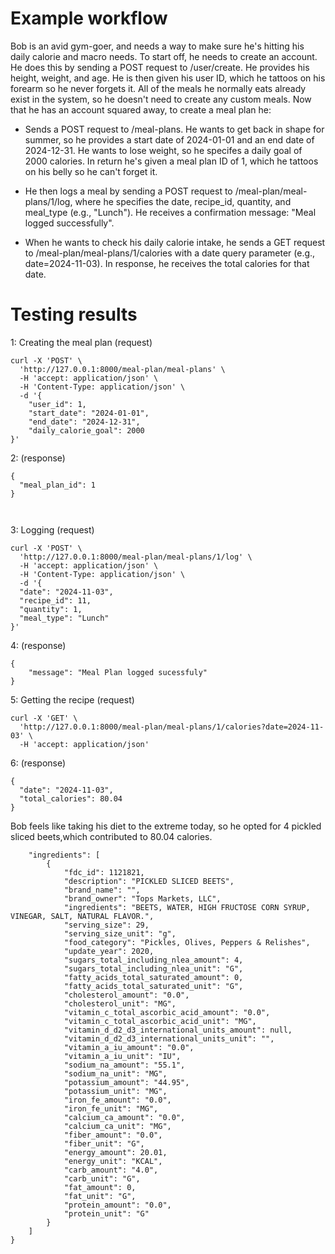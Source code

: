 
# Example workflow

Bob is an avid gym-goer, and needs a way to make sure he's hitting his daily calorie and macro needs.
 To start off, he needs to create an account. He does this by sending a POST request to /user/create.
  He provides his height, weight, and age. He is then given his user ID, which he tattoos on his forearm so he never forgets it. All of the meals he normally eats already exist in the system, so he doesn't need to create any custom meals. Now that he has an account squared away,
 to create a meal plan he:

- Sends a POST request to /meal-plans. He wants to get back in shape for summer, so he provides a start date of 2024-01-01 and an end date of 2024-12-31. He wants to lose weight, so he specifes a daily goal of 2000 calories. In return he's given a meal plan ID of 1, which he tattoos on his belly so he can't forget it.

- He then logs a meal by sending a POST request to /meal-plan/meal-plans/1/log, where he specifies the date, recipe_id, quantity, and meal_type (e.g., "Lunch"). He receives a confirmation message: "Meal logged successfully".
- When he wants to check his daily calorie intake, he sends a GET request to /meal-plan/meal-plans/1/calories with a date query parameter (e.g., date=2024-11-03). In response, he receives the total calories for that date.


# Testing results

1: Creating the meal plan (request)
```
curl -X 'POST' \
  'http://127.0.0.1:8000/meal-plan/meal-plans' \
  -H 'accept: application/json' \
  -H 'Content-Type: application/json' \
  -d '{
    "user_id": 1,
    "start_date": "2024-01-01",
    "end_date": "2024-12-31", 
    "daily_calorie_goal": 2000
}'
```
2: (response)
````
{
  "meal_plan_id": 1
}
    
    
````

3: Logging (request)

```
curl -X 'POST' \
  'http://127.0.0.1:8000/meal-plan/meal-plans/1/log' \
  -H 'accept: application/json' \
  -H 'Content-Type: application/json' \
  -d '{
  "date": "2024-11-03",
  "recipe_id": 11,
  "quantity": 1,
  "meal_type": "Lunch"
}'
```
4: (response)

    {
        "message": "Meal Plan logged sucessfuly"
    }

5: Getting the recipe (request)
```
curl -X 'GET' \
  'http://127.0.0.1:8000/meal-plan/meal-plans/1/calories?date=2024-11-03' \
  -H 'accept: application/json'
```


6: (response)
```
{
  "date": "2024-11-03",
  "total_calories": 80.04
}
```
Bob feels like taking his diet to the extreme today, so he opted for 4 pickled sliced beets,which contributed to 80.04 calories.



   
        "ingredients": [
            {
                "fdc_id": 1121821,
                "description": "PICKLED SLICED BEETS",
                "brand_name": "",
                "brand_owner": "Tops Markets, LLC",
                "ingredients": "BEETS, WATER, HIGH FRUCTOSE CORN SYRUP, VINEGAR, SALT, NATURAL FLAVOR.",
                "serving_size": 29,
                "serving_size_unit": "g",
                "food_category": "Pickles, Olives, Peppers & Relishes",
                "update_year": 2020,
                "sugars_total_including_nlea_amount": 4,
                "sugars_total_including_nlea_unit": "G",
                "fatty_acids_total_saturated_amount": 0,
                "fatty_acids_total_saturated_unit": "G",
                "cholesterol_amount": "0.0",
                "cholesterol_unit": "MG",
                "vitamin_c_total_ascorbic_acid_amount": "0.0",
                "vitamin_c_total_ascorbic_acid_unit": "MG",
                "vitamin_d_d2_d3_international_units_amount": null,
                "vitamin_d_d2_d3_international_units_unit": "",
                "vitamin_a_iu_amount": "0.0",
                "vitamin_a_iu_unit": "IU",
                "sodium_na_amount": "55.1",
                "sodium_na_unit": "MG",
                "potassium_amount": "44.95",
                "potassium_unit": "MG",
                "iron_fe_amount": "0.0",
                "iron_fe_unit": "MG",
                "calcium_ca_amount": "0.0",
                "calcium_ca_unit": "MG",
                "fiber_amount": "0.0",
                "fiber_unit": "G",
                "energy_amount": 20.01,
                "energy_unit": "KCAL",
                "carb_amount": "4.0",
                "carb_unit": "G",
                "fat_amount": 0,
                "fat_unit": "G",
                "protein_amount": "0.0",
                "protein_unit": "G"
            }
        ]
    }
